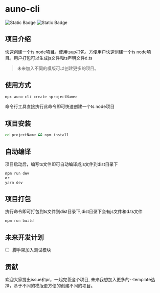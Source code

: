 # auno-cli
![Static Badge](https://img.shields.io/badge/build-nodejs-green) ![Static Badge](https://img.shields.io/badge/dev-ts_node-blue)



## 项目介绍
快速创建一个ts node项目。使用tsup打包。方便用户快速创建一个ts node项目。用户打包可以生成js文件和ts声明文件d.ts
> 未来加入不同的模版可以创建更多的项目。

## 使用方式
```bash
npx auno-cli create <projectName>
```
命令行工具直接执行此命令即可快速创建一个ts node项目

## 项目安装
```bash
cd projectName && npm install
```
## 自动编译
项目启动后，编写ts文件即可自动编译成js文件到dist目录下
```bash
npm run dev
or
yarn dev
```

## 项目打包
执行命令即可打包到ts文件到dist目录下,dist目录下会有js文件和d.ts文件
```bash
npm run build
```


## 未来开发计划
- [ ] 脚手架加入测试模块

## 贡献
欢迎大家提出issue和pr，一起完善这个项目, 未来我想加入更多的--template选择，基于不同的模版更方便的创建不同的项目。
